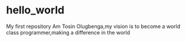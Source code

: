 # hello_world
My first repository
Am Tosin Olugbenga,my vision is to become a world class programmer,making a difference in the world  
